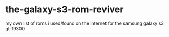 # the-galaxy-s3-rom-reviver
my own list of roms i used/found on the internet for the samsung galaxy s3 gt-19300

